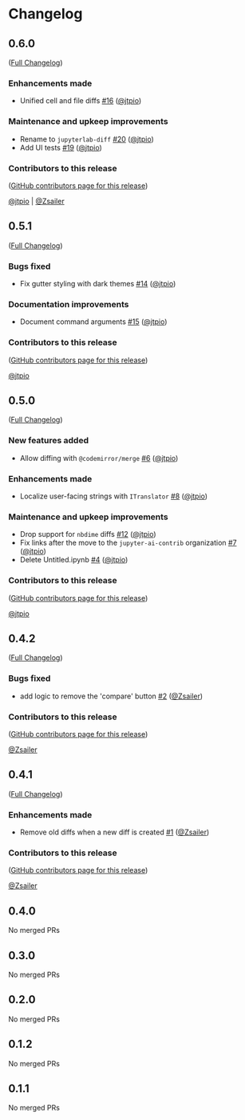 # Changelog

<!-- <START NEW CHANGELOG ENTRY> -->

## 0.6.0

([Full Changelog](https://github.com/jupyter-ai-contrib/jupyterlab-diff/compare/v0.5.1...984e8ee6aba711b22b2ebc52c721d7901b82b48f))

### Enhancements made

- Unified cell and file diffs [#16](https://github.com/jupyter-ai-contrib/jupyterlab-diff/pull/16) ([@jtpio](https://github.com/jtpio))

### Maintenance and upkeep improvements

- Rename to `jupyterlab-diff` [#20](https://github.com/jupyter-ai-contrib/jupyterlab-diff/pull/20) ([@jtpio](https://github.com/jtpio))
- Add UI tests [#19](https://github.com/jupyter-ai-contrib/jupyterlab-diff/pull/19) ([@jtpio](https://github.com/jtpio))

### Contributors to this release

([GitHub contributors page for this release](https://github.com/jupyter-ai-contrib/jupyterlab-diff/graphs/contributors?from=2025-09-23&to=2025-10-23&type=c))

[@jtpio](https://github.com/search?q=repo%3Ajupyter-ai-contrib%2Fjupyterlab-diff+involves%3Ajtpio+updated%3A2025-09-23..2025-10-23&type=Issues) | [@Zsailer](https://github.com/search?q=repo%3Ajupyter-ai-contrib%2Fjupyterlab-diff+involves%3AZsailer+updated%3A2025-09-23..2025-10-23&type=Issues)

<!-- <END NEW CHANGELOG ENTRY> -->

## 0.5.1

([Full Changelog](https://github.com/jupyter-ai-contrib/jupyterlab-diff/compare/v0.5.0...04e46da359755617d98a10311c0604fd331c72cb))

### Bugs fixed

- Fix gutter styling with dark themes [#14](https://github.com/jupyter-ai-contrib/jupyterlab-diff/pull/14) ([@jtpio](https://github.com/jtpio))

### Documentation improvements

- Document command arguments [#15](https://github.com/jupyter-ai-contrib/jupyterlab-diff/pull/15) ([@jtpio](https://github.com/jtpio))

### Contributors to this release

([GitHub contributors page for this release](https://github.com/jupyter-ai-contrib/jupyterlab-diff/graphs/contributors?from=2025-09-17&to=2025-09-23&type=c))

[@jtpio](https://github.com/search?q=repo%3Ajupyter-ai-contrib%2Fjupyterlab-diff+involves%3Ajtpio+updated%3A2025-09-17..2025-09-23&type=Issues)

## 0.5.0

([Full Changelog](https://github.com/jupyter-ai-contrib/jupyterlab-diff/compare/v0.4.2...787f10383f9ce4eb2b6d781b57ddd808b859b14c))

### New features added

- Allow diffing with `@codemirror/merge` [#6](https://github.com/jupyter-ai-contrib/jupyterlab-diff/pull/6) ([@jtpio](https://github.com/jtpio))

### Enhancements made

- Localize user-facing strings with `ITranslator` [#8](https://github.com/jupyter-ai-contrib/jupyterlab-diff/pull/8) ([@jtpio](https://github.com/jtpio))

### Maintenance and upkeep improvements

- Drop support for `nbdime` diffs [#12](https://github.com/jupyter-ai-contrib/jupyterlab-diff/pull/12) ([@jtpio](https://github.com/jtpio))
- Fix links after the move to the `jupyter-ai-contrib` organization [#7](https://github.com/jupyter-ai-contrib/jupyterlab-diff/pull/7) ([@jtpio](https://github.com/jtpio))
- Delete Untitled.ipynb [#4](https://github.com/jupyter-ai-contrib/jupyterlab-diff/pull/4) ([@jtpio](https://github.com/jtpio))

### Contributors to this release

([GitHub contributors page for this release](https://github.com/jupyter-ai-contrib/jupyterlab-diff/graphs/contributors?from=2025-01-03&to=2025-09-17&type=c))

[@jtpio](https://github.com/search?q=repo%3Ajupyter-ai-contrib%2Fjupyterlab-diff+involves%3Ajtpio+updated%3A2025-01-03..2025-09-17&type=Issues)

## 0.4.2

([Full Changelog](https://github.com/jupyter-ai-contrib/jupyterlab-diff/compare/v0.4.1...822c684ae378d6c22af60940bf38d0f7c2a89ab4))

### Bugs fixed

- add logic to remove the 'compare' button [#2](https://github.com/jupyter-ai-contrib/jupyterlab-diff/pull/2) ([@Zsailer](https://github.com/Zsailer))

### Contributors to this release

([GitHub contributors page for this release](https://github.com/jupyter-ai-contrib/jupyterlab-diff/graphs/contributors?from=2025-01-03&to=2025-01-03&type=c))

[@Zsailer](https://github.com/search?q=repo%3AZsailer%2Fjupyterlab-diff+involves%3AZsailer+updated%3A2025-01-03..2025-01-03&type=Issues)

## 0.4.1

([Full Changelog](https://github.com/jupyter-ai-contrib/jupyterlab-diff/compare/v0.4.0...8a4b27aaef88370762f7173b94d472be7b230e52))

### Enhancements made

- Remove old diffs when a new diff is created [#1](https://github.com/jupyter-ai-contrib/jupyterlab-diff/pull/1) ([@Zsailer](https://github.com/Zsailer))

### Contributors to this release

([GitHub contributors page for this release](https://github.com/jupyter-ai-contrib/jupyterlab-diff/graphs/contributors?from=2024-12-20&to=2025-01-03&type=c))

[@Zsailer](https://github.com/search?q=repo%3Ajupyter-ai-contrib%2Fjupyterlab-diff+involves%3AZsailer+updated%3A2024-12-20..2025-01-03&type=Issues)

## 0.4.0

No merged PRs

## 0.3.0

No merged PRs

## 0.2.0

No merged PRs

## 0.1.2

No merged PRs

## 0.1.1

No merged PRs
